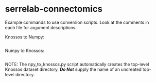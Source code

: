 # serrelab-connectomics

Example commands to use conversion scripts. Look at the comments in each file for argument descriptions.

Knossos to Numpy:

```python knossos_to_npy.py ./datasets/mag1/knossos.conf ./datasets/npy_files/exp_top.npy
```

Numpy to Knossos:

```python npy_to_knossos.py ./datasets/npy_files/exp_numpy.npy ./datasets/ First-Experiment
```

NOTE: The npy_to_knossos.py script automatically creates the top-level Knossos dataset directory. _**Do Not**_ supply the
name of an uncreated top-level directory.
